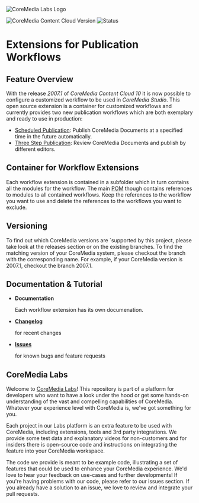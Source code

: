 ![CoreMedia Labs Logo](https://documentation.coremedia.com/badges/banner_coremedia_labs_wide.png "CoreMedia Labs Logo")

![CoreMedia Content Cloud Version](https://img.shields.io/static/v1?message=2007&label=CoreMedia%20Content%20Cloud&style=for-the-badge&labelColor=666666&color=672779 
"This badge shows the CoreMedia version this project is compatible with. 
Please read the versioning section of the project to see what other CoreMedia versions are supported and how to find them."
)
![Status](https://img.shields.io/static/v1?message=active&label=Status&style=for-the-badge&labelColor=666666&color=2FAC66 
"The status badge describes if the project is maintained. Possible values are active and inactive. 
If a project is inactive it means that the development has been discontinued and won't support future CoreMedia versions."
)

# Extensions for Publication Workflows

## Feature Overview

With the release _2007.1_ of _CoreMedia Content Cloud 10_ it is now possible to 
configure a customized workflow to be used in _CoreMedia Studio_.
This open source extension is a container for customized workflows and 
currently provides two new publication workflows which are both exemplary and 
ready to use in production:
* [Scheduled Publication](scheduled-publication-workflow/README.md): Publish CoreMedia Documents at a specified time in the future automatically.
* [Three Step Publication](three-step-publication-workflow/README.md): Review CoreMedia Documents and publish by different editors.  

## Container for Workflow Extensions

Each workflow extension is contained in a subfolder which in turn contains
all the modules for the workflow. The main [POM](pom.xml) though contains references
to modules to all contained workflows. 
Keep the references to the workflow you want to use and delete the references 
to the workflows you want to exclude.

## Versioning

To find out which CoreMedia versions are `supported by this project, 
please take look at the releases section or on the existing branches. 
To find the matching version of your CoreMedia system, please checkout the branch 
with the corresponding name. For example, if your CoreMedia version is 2007.1, 
checkout the branch 2007.1.


## Documentation & Tutorial

* **Documentation**

    Each workflow extension has its own documenation.    

* **[Changelog](CHANGELOG.md)**

    for recent changes

* **[Issues](https://github.com/CoreMedia/coremedia-additional-workflows/issues)**

    for known bugs and feature requests

## CoreMedia Labs

Welcome to [CoreMedia Labs](https://blog.coremedia.com/labs/)! This repository
is part of a platform for developers who want to have a look under the hood or
get some hands-on understanding of the vast and compelling capabilities of
CoreMedia. Whatever your experience level with CoreMedia is, we've got something
for you.

Each project in our Labs platform is an extra feature to be used with CoreMedia,
including extensions, tools and 3rd party integrations. We provide some test
data and explanatory videos for non-customers and for insiders there is
open-source code and instructions on integrating the feature into your
CoreMedia workspace. 

The code we provide is meant to be example code, illustrating a set of features
that could be used to enhance your CoreMedia experience. We'd love to hear your
feedback on use-cases and further developments! If you're having problems with
our code, please refer to our issues section. If you already have a solution to 
an issue, we love to review and integrate your pull requests. 

